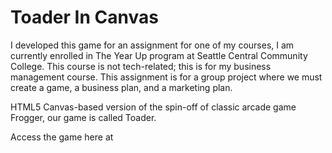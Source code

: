 Toader In Canvas
=================

I developed this game for an assignment for one of my courses, I am currently enrolled in The Year Up program at Seattle Central Community College. This course is not tech-related; this is for my business management course. This assignment is for a group project where we must create a game, a business plan, and a marketing plan.
 
HTML5 Canvas-based version of the spin-off of classic arcade game Frogger, our game is called Toader.
 
Access the game here at
